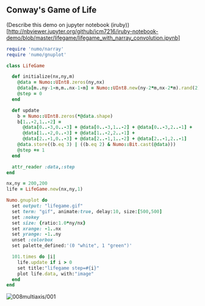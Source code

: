 ## Conway's Game of Life

(Describe this demo on jupyter notebook (iruby))[http://nbviewer.jupyter.org/github/icm7216/iruby-notebook-demo/blob/master/lifegame/lifegame_with_narray_convolution.ipynb]

```ruby
require 'numo/narray'
require 'numo/gnuplot'

class LifeGame

  def initialize(nx,ny,m)
    @data = Numo::UInt8.zeros(ny,nx)
    @data[m..ny-1-m,m..nx-1-m] = Numo::UInt8.new(ny-2*m,nx-2*m).rand(2)
    @step = 0
  end

  def update
    b = Numo::UInt8.zeros(*@data.shape)
    b[1..-2,1..-2] =
      @data[0..-3,0..-3] + @data[0..-3,1..-2] + @data[0..-3,2..-1] +
      @data[1..-2,0..-3] + @data[1..-2,2..-1] +
      @data[2..-1,0..-3] + @data[2..-1,1..-2] + @data[2..-1,2..-1]
    @data.store((b.eq 3) | ((b.eq 2) & Numo::Bit.cast(@data)))
    @step += 1
  end

  attr_reader :data,:step
end

nx,ny = 200,200
life = LifeGame.new(nx,ny,1)

Numo.gnuplot do
  set output: "lifegame.gif"
  set term: "gif", animate:true, delay:10, size:[500,500]
  set :nokey
  set size: {ratio:1.0*ny/nx}
  set xrange: -1..nx
  set yrange: -1..ny
  unset :colorbox
  set palette_defined:'(0 "white", 1 "green")'

  101.times do |i|
    life.update if i > 0
    set title:"lifegame step=#{i}"
    plot life.data, with:"image"
  end
end
```
![008multiaxis/001](https://raw.github.com/ruby-numo/gnuplot-demo/master/misc/lifegame/lifegame.gif)
